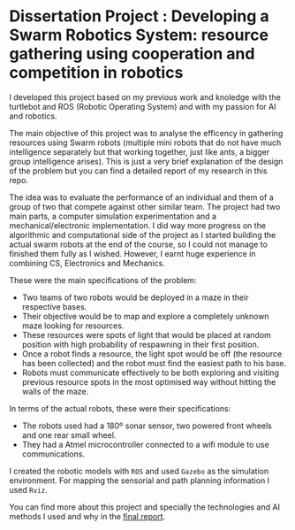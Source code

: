 # Dissertation Project : Developing a Swarm Robotics System: resource gathering using cooperation and competition in robotics
I developed this project based on my previous work and knoledge with the turtlebot and ROS (Robotic Operating System) and with my passion for AI and robotics. 

The main objective of this project was to analyse the efficency in gathering resources using Swarm robots (multiple mini robots that do not have much intelligence separately but that working together, just like ants, a bigger group intelligence arises). 
This is just a very brief explanation of the design of the problem but you can find a detailed report of my research in this repo. 

The idea was to evaluate the performance of an individual and them of a group of two that compete against other similar team.
The project had two main parts, a computer simulation experimentation and a mechanical/electronic implementation. I did way more progress on the algorithmic and computational side of the project as I started building the actual swarm robots at the end of the course, so I could not manage to finished them fully as I wished. However, I earnt huge experience in combining CS, Electronics and Mechanics. 

These were the main specifications of the problem: 
* Two teams of two robots would be deployed in a maze in their respective bases.
* Their objective would be to map and explore a completely unknown maze looking for resources.
* These resources were spots of light that would be placed at random position with high probability of respawning in their first position.
* Once a robot finds a resource, the light spot would be off (the resource has been collected) and the robot must find the easiest path to his base.
* Robots must communicate effectively to be both exploring and visiting previous resource spots in the most optimised way without hitting the walls of the maze. 

In terms of the actual robots, these were their specifications:
* The robots used had a 180º sonar sensor, two powered front wheels and one rear small wheel. 
* They had a Atmel microcontroller connected to a wifi module to use communications. 

I created the robotic models with `ROS` and used `Gazebo` as the simulation environment. For mapping the sensorial and path planning information I used `Rviz`. 

You can find more about this project and specially the technologies and AI methods I used and why in the [final report](https://github.com/Randulfe/Resource-Gathering-with-Swarm-Robotics/blob/master/FinalReport.pdf). 
